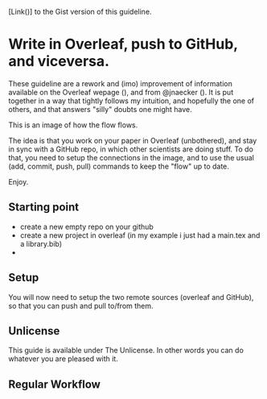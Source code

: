 [Link()] to the Gist version of this guideline.
# Write in Overleaf, push to GitHub, and viceversa.

These guideline are a rework and (imo) improvement of information available on the Overleaf wepage (), and from @jnaecker (). It is put together in a way that tightly follows my intuition, and hopefully the one of others, and that answers "silly" doubts one might have.

This is an image of how the flow flows.


The idea is that you work on your paper in Overleaf (unbothered), and stay in sync with a GitHub repo, in which other scientists are doing stuff. To do that, you need to setup the connections in the image, and to use the usual (add, commit, push, pull) commands to keep the "flow" up to date.

Enjoy.


## Starting point

- create a new empty repo on your github
- create a new project in overleaf (in my example i just had a main.tex and a library.bib)
- 


## Setup

You will now need to setup the two remote sources (overleaf and GitHub), so that you can push and pull to/from them.


## Unlicense

This guide is available under The Unlicense. In other words you can do whatever you are pleased with it.




## Regular Workflow
